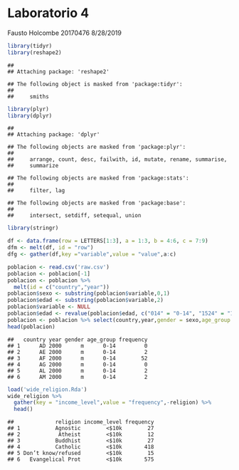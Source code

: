 Laboratorio 4
================
Fausto Holcombe 20170476
8/28/2019

``` r
library(tidyr)
library(reshape2)
```

    ## 
    ## Attaching package: 'reshape2'

    ## The following object is masked from 'package:tidyr':
    ## 
    ##     smiths

``` r
library(plyr)
library(dplyr)
```

    ## 
    ## Attaching package: 'dplyr'

    ## The following objects are masked from 'package:plyr':
    ## 
    ##     arrange, count, desc, failwith, id, mutate, rename, summarise,
    ##     summarize

    ## The following objects are masked from 'package:stats':
    ## 
    ##     filter, lag

    ## The following objects are masked from 'package:base':
    ## 
    ##     intersect, setdiff, setequal, union

``` r
library(stringr)
```

``` r
df <- data.frame(row = LETTERS[1:3], a = 1:3, b = 4:6, c = 7:9)
dfm <- melt(df, id = "row")
dfg <- gather(df,key ="variable",value = "value",a:c)
```

``` r
poblacion <- read.csv('raw.csv')
poblacion <- poblacion[-1]
poblacion <- poblacion %>% 
  melt(id = c("country","year"))
poblacion$sexo <- substring(poblacion$variable,0,1)
poblacion$edad <- substring(poblacion$variable,2)
poblacion$variable <- NULL
poblacion$edad <- revalue(poblacion$edad, c("014" = "0-14", "1524" = "15-24", "2534" = "25-34","3544" = "35-44","4554" = "45-54","5564" = "55-64", "65" = ">=65", "u" = "UNKWN"))
poblacion <- poblacion %>% select(country,year,gender = sexo,age_group = edad,frequency = value)
head(poblacion)
```

    ##   country year gender age_group frequency
    ## 1      AD 2000      m      0-14         0
    ## 2      AE 2000      m      0-14         2
    ## 3      AF 2000      m      0-14        52
    ## 4      AG 2000      m      0-14         0
    ## 5      AL 2000      m      0-14         2
    ## 6      AM 2000      m      0-14         2

``` r
load('wide_religion.Rda')
wide_religion %>%
  gather(key = "income_level",value = "frequency",-religion) %>% 
  head()
```

    ##             religion income_level frequency
    ## 1           Agnostic        <$10k        27
    ## 2            Atheist        <$10k        12
    ## 3           Buddhist        <$10k        27
    ## 4           Catholic        <$10k       418
    ## 5 Don’t know/refused        <$10k        15
    ## 6   Evangelical Prot        <$10k       575
